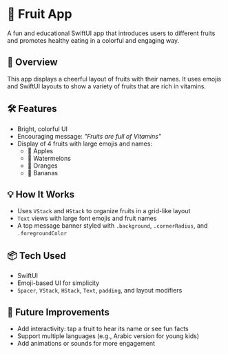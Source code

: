 # 🍎 Fruit App

A fun and educational SwiftUI app that introduces users to different fruits and promotes healthy eating in a colorful and engaging way.

## 🍓 Overview

This app displays a cheerful layout of fruits with their names. It uses emojis and SwiftUI layouts to show a variety of fruits that are rich in vitamins.

## 🛠 Features

- Bright, colorful UI
- Encouraging message: _"Fruits are full of Vitamins"_
- Display of 4 fruits with large emojis and names:
  - 🍎 Apples
  - 🍉 Watermelons
  - 🍊 Oranges
  - 🍌 Bananas

## 💡 How It Works

- Uses `VStack` and `HStack` to organize fruits in a grid-like layout
- `Text` views with large font emojis and fruit names
- A top message banner styled with `.background`, `.cornerRadius`, and `.foregroundColor`

## 📦 Tech Used

- SwiftUI
- Emoji-based UI for simplicity
- `Spacer`, `VStack`, `HStack`, `Text`, `padding`, and layout modifiers

## 🚀 Future Improvements

- Add interactivity: tap a fruit to hear its name or see fun facts
- Support multiple languages (e.g., Arabic version for young kids)
- Add animations or sounds for more engagement
